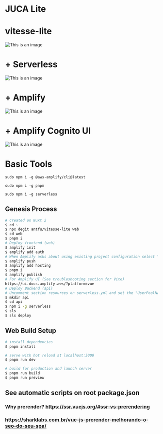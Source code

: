 # JUCA Lite
# vitesse-lite
![This is an image](https://user-images.githubusercontent.com/11247099/111864893-a457fd00-899e-11eb-9f05-f4b88987541d.png)
# + Serverless
![This is an image](https://assets.serverless-extras.com/website/general/social-card-serverless-company.png)
# + Amplify
![This is an image](https://camo.githubusercontent.com/b0221b7ebe904cfd5e7b338a9aa49dd8a001a472f74ca69b14da60dc4d1f6abd/68747470733a2f2f73332e616d617a6f6e6177732e636f6d2f6177732d6d6f62696c652d6875622d696d616765732f6177732d616d706c6966792d6c6f676f2e706e67)
# + Amplify Cognito UI
![This is an image](https://docs.aws.amazon.com/pt_br/cognito/latest/developerguide/images/scenario-api-gateway.png)
# Basic Tools
```
sudo npm i -g @aws-amplify/cli@latest
```
```
sudo npm i -g pnpm
```
```
sudo npm i -g serverless
```

## Genesis Process
```bash
# Created on Nuxt 2
$ cd ~
$ npx degit antfu/vitesse-lite web
$ cd web
$ pnpm i
# Deploy frontend (web)
$ amplify init
$ amplify add auth
# When Amplify asks about using existing project configuration select "No" and change "Build Command" and "Start Command" to "pnpm run build" and "pnpm run preview" 
$ amplify push
$ amplify add hosting
$ pnpm i
$ amplify publish
# For Amplify UI (See troubleshooting section for Vite)
https://ui.docs.amplify.aws/?platform=vue
# Deploy Backend (api)
# Uncomment section resources on serverless.yml and set the "UserPoolName" and "ClientName"
$ mkdir api
$ cd api
$ npm i -g serverless
$ sls
$ sls deploy
```

## Web Build Setup

```bash
# install dependencies
$ pnpm install

# serve with hot reload at localhost:3000
$ pnpm run dev

# build for production and launch server
$ pnpm run build
$ pnpm run preview
```
## See automatic scripts on root package.json
### Why prerender? https://ssr.vuejs.org/#ssr-vs-prerendering
### https://sharklabs.com.br/vue-js-prerender-melhorando-o-seo-do-seu-spa/
